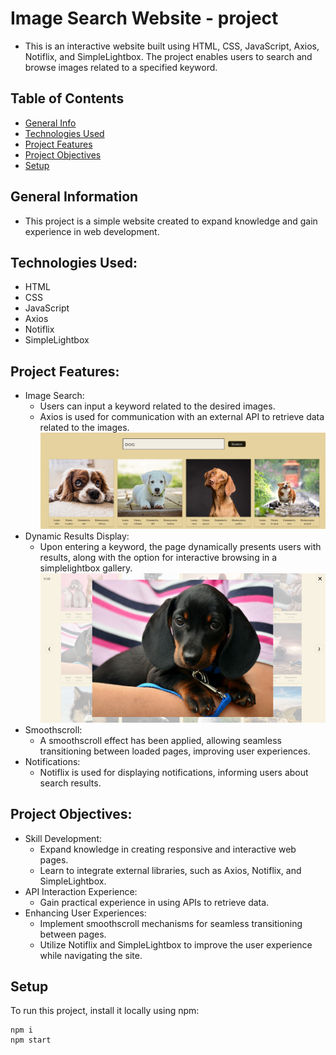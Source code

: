 # Image Search Website - project

- This is an interactive website built using HTML, CSS, JavaScript, Axios,
  Notiflix, and SimpleLightbox. The project enables users to search and browse
  images related to a specified keyword.

## Table of Contents

- [General Info](#general-information)
- [Technologies Used](#technologies-used)
- [Project Features](#project-features)
- [Project Objectives](#project-objectives)
- [Setup](#setup)

## General Information

- This project is a simple website created to expand knowledge and gain
  experience in web development.

## Technologies Used:

- HTML
- CSS
- JavaScript
- Axios
- Notiflix
- SimpleLightbox

## Project Features:

- Image Search:
  - Users can input a keyword related to the desired images.
  - Axios is used for communication with an external API to retrieve data
    related to the images. ![image search](./assets/imagesearch.png)
- Dynamic Results Display:
  - Upon entering a keyword, the page dynamically presents users with results,
    along with the option for interactive browsing in a simplelightbox gallery.
    ![slb](./assets/slb.png)
- Smoothscroll:
  - A smoothscroll effect has been applied, allowing seamless transitioning
    between loaded pages, improving user experiences.
- Notifications:
  - Notiflix is used for displaying notifications, informing users about search
    results.

## Project Objectives:

- Skill Development:
  - Expand knowledge in creating responsive and interactive web pages.
  - Learn to integrate external libraries, such as Axios, Notiflix, and
    SimpleLightbox.
- API Interaction Experience:
  - Gain practical experience in using APIs to retrieve data.
- Enhancing User Experiences:
  - Implement smoothscroll mechanisms for seamless transitioning between pages.
  - Utilize Notiflix and SimpleLightbox to improve the user experience while
    navigating the site.

## Setup

To run this project, install it locally using npm:

```
npm i
npm start
```
